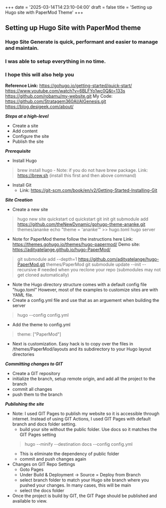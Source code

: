 +++
date = '2025-03-14T14:23:10-04:00'
draft = false
title = 'Setting up Hugo site with PaperMod Theme'
+++

## Setting up Hugo Site with PaperMod theme 

### Hugo Site Generate is quick, performant and easier to manage and maintain. 
### I was able to setup everything in no time. 
### I hope this will also help you

**Reference Link:**
https://gohugo.io/getting-started/quick-start/
https://www.youtube.com/watch?v=6BLFYo1wc0Q&t=133s
https://github.com/robamu/my-website.git
My Code: https://github.com/Stratagem360AI/AIGenesis.git
https://blog.desigeek.com/about/

***Steps at a high-level***
- Create a site
- Add content
- Configure the site
- Publish the site

***Prerequisite***
- Install Hugo
> brew install hugo
    - Note: if you do not have brew package. Link: https://brew.sh (install this first and then above command)
- Install Git 
    - Link: https://git-scm.com/book/en/v2/Getting-Started-Installing-Git

***Site Creation***
- Create a new site
> hugo new site quickstart
> cd quickstart
> git init
> git submodule add https://github.com/theNewDynamic/gohugo-theme-ananke.git themes/ananke
> echo "theme = 'ananke'" >> hugo.toml
> hugo server
- Note for PaperMod theme follow the instructions here
Link: https://themes.gohugo.io/themes/hugo-papermod/
Demo site: https://adityatelange.github.io/hugo-PaperMod/
> git submodule add --depth=1 https://github.com/adityatelange/hugo-PaperMod.git themes/PaperMod
> git submodule update --init --recursive # needed when you reclone your repo (submodules may not get cloned automatically)
- Note the Hugo directory structure comes with a default config file "hugo.toml" However, most of the examples to customize sites are with YAML file. 
- Create a config.yml file and use that as an arguement when building the server
> hugo --config config.yml
- Add the theme to config.yml
> theme: ["PaperMod"]
- Next is customization. Easy hack is to copy over the files in /themes/PaperMod/layouts and its subdirectory to your Hugo layout directories

***Committing changes to GIT***
- Create a GIT repository
- initialize the branch, setup remote origin, and add all the project to the branch
- commit all changes
- push them to the branch

***Publishing the site***
- Note: I used GIT Pages to publish my website so it is accessible through internet. Instead of using GIT Actions, I used GIT Pages with default branch and docs folder setting.
    - build your site without the public folder. Use docs so it matches the GIT Pages setting
    > hugo --minify --destination docs --config config.yml
    - This is eliminate the dependency of public folder
    - commit and push changes again
- Changes on GIT Repo Settings
    - Goto Pages
    - Under Build & Deployment -> Source = Deploy from Branch
    - select branch folder to match your Hugo site branch where you pushed your changes. In many cases, this will be main
    - select the docs folder
- Once the project is build by GIT, the GIT Page should be published and available to view.
